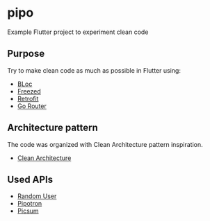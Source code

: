 # pipo

Example Flutter project to experiment clean code

## Purpose

Try to make clean code as much as possible in Flutter using:

* [BLoc](https://pub.dev/packages/flutter_bloc)
* [Freezed](https://pub.dev/packages/freezed)
* [Retrofit](https://pub.dev/packages/retrofit)
* [Go Router](https://pub.dev/packages/go_router)

## Architecture pattern

The code was organized with Clean Architecture pattern inspiration.

* [Clean Architecture](https://blog.cleancoder.com/uncle-bob/2012/08/13/the-clean-architecture.html)

## Used APIs

* [Random User](https://randomuser.me/)
* [Pipotron](https://mypipotron.fr/api/)
* [Picsum](https://picsum.photos/)